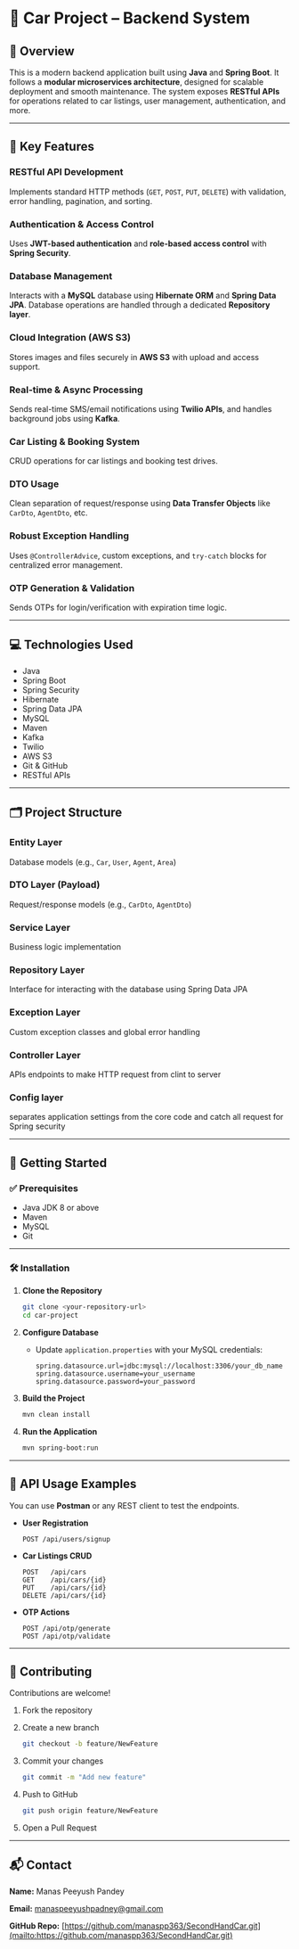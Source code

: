 # 🚗 Car Project – Backend System

## 📖 Overview

This is a modern backend application built using **Java** and **Spring Boot**. It follows a **modular microservices architecture**, designed for scalable deployment and smooth maintenance. The system exposes **RESTful APIs** for operations related to car listings, user management, authentication, and more.

---

## 🔑 Key Features

### RESTful API Development
Implements standard HTTP methods (`GET`, `POST`, `PUT`, `DELETE`) with validation, error handling, pagination, and sorting.

### Authentication & Access Control
Uses **JWT-based authentication** and **role-based access control** with **Spring Security**.

### Database Management
Interacts with a **MySQL** database using **Hibernate ORM** and **Spring Data JPA**. Database operations are handled through a dedicated **Repository layer**.

### Cloud Integration (AWS S3)
Stores images and files securely in **AWS S3** with upload and access support.

### Real-time & Async Processing
Sends real-time SMS/email notifications using **Twilio APIs**, and handles background jobs using **Kafka**.

### Car Listing & Booking System
CRUD operations for car listings and booking test drives.

### DTO Usage
Clean separation of request/response using **Data Transfer Objects** like `CarDto`, `AgentDto`, etc.

### Robust Exception Handling
Uses `@ControllerAdvice`, custom exceptions, and `try-catch` blocks for centralized error management.

### OTP Generation & Validation
Sends OTPs for login/verification with expiration time logic.

---

## 💻 Technologies Used

- Java  
- Spring Boot  
- Spring Security  
- Hibernate  
- Spring Data JPA  
- MySQL  
- Maven  
- Kafka  
- Twilio  
- AWS S3  
- Git & GitHub  
- RESTful APIs  

---

## 🗂️ Project Structure

### Entity Layer
Database models (e.g., `Car`, `User`, `Agent`, `Area`)

### DTO Layer (Payload)
Request/response models (e.g., `CarDto`, `AgentDto`)

### Service Layer
Business logic implementation

### Repository Layer
Interface for interacting with the database using Spring Data JPA

### Exception Layer
Custom exception classes and global error handling

### Controller Layer
APIs endpoints to make HTTP request from clint to server

### Config layer
separates application settings from the core code and catch all request for Spring security

---

## 🚀 Getting Started

### ✅ Prerequisites

- Java JDK 8 or above  
- Maven  
- MySQL  
- Git  

---

### 🛠️ Installation

1. **Clone the Repository**
   ```bash
   git clone <your-repository-url>
   cd car-project

2. **Configure Database**

   * Update `application.properties` with your MySQL credentials:

     ```properties
     spring.datasource.url=jdbc:mysql://localhost:3306/your_db_name
     spring.datasource.username=your_username
     spring.datasource.password=your_password
     ```

3. **Build the Project**

   ```bash
   mvn clean install
   ```

4. **Run the Application**

   ```bash
   mvn spring-boot:run
   ```

---

## 📡 API Usage Examples

You can use **Postman** or any REST client to test the endpoints.

* **User Registration**

  ```
  POST /api/users/signup
  ```

* **Car Listings CRUD**

  ```
  POST   /api/cars
  GET    /api/cars/{id}
  PUT    /api/cars/{id}
  DELETE /api/cars/{id}
  ```

* **OTP Actions**

  ```
  POST /api/otp/generate
  POST /api/otp/validate
  ```

---

## 🤝 Contributing

Contributions are welcome!

1. Fork the repository
2. Create a new branch

   ```bash
   git checkout -b feature/NewFeature
   ```
3. Commit your changes

   ```bash
   git commit -m "Add new feature"
   ```
4. Push to GitHub

   ```bash
   git push origin feature/NewFeature
   ```
5. Open a Pull Request


---

## 📬 Contact

**Name:** Manas Peeyush Pandey

**Email:** [manaspeeyushpadney@gmail.com](mailto:manaspeeyushpadney@gmail.com)

**GitHub Repo:** [https://github.com/manaspp363/SecondHandCar.git](mailto:https://github.com/manaspp363/SecondHandCar.git)

```
```
